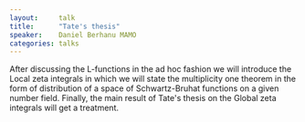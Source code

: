```yaml
---
layout:     talk
title:      "Tate's thesis"
speaker:    Daniel Berhanu MAMO
categories: talks
---
```

After discussing the L-functions in the ad hoc fashion we will introduce the Local zeta integrals in which we will state the multiplicity one theorem in the form of distribution of a space of Schwartz-Bruhat functions on a given number field. Finally, the main result of Tate's thesis on the Global zeta integrals will get a treatment.

